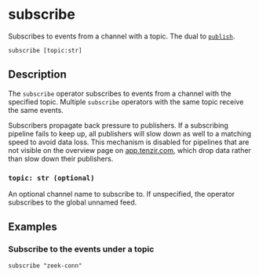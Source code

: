 # subscribe

Subscribes to events from a channel with a topic. The dual to
[`publish`](publish.md).

```tql
subscribe [topic:str]
```

## Description

The `subscribe` operator subscribes to events from a channel with the specified
topic. Multiple `subscribe` operators with the same topic receive the same
events.

Subscribers propagate back pressure to publishers. If a subscribing pipeline
fails to keep up, all publishers will slow down as well to a matching speed to
avoid data loss. This mechanism is disabled for pipelines that are not visible
on the overview page on [app.tenzir.com](https://app.tenzir.com), which drop
data rather than slow down their publishers.

### `topic: str (optional)`

An optional channel name to subscribe to. If unspecified, the operator
subscribes to the global unnamed feed.

## Examples

### Subscribe to the events under a topic

```tql
subscribe "zeek-conn"
```
